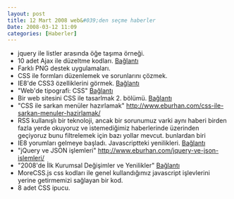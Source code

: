 ```yaml
---
layout: post
title: 12 Mart 2008 web&#039;den seçme haberler
Date: 2008-03-12 11:09
categories: [Haberler]
---
```


-   jquery ile listler arasında öğe taşıma örneği.
-   10 adet Ajax ile düzeltme kodları. [Bağlantı][1]
-   Farklı PNG destek uygulamaları.
-   CSS ile formları düzenlemek ve sorunlarını çözmek.
-   IE8'de CSS3 özelliklerini görmek. [Bağlantı][4]
-   "Web'de tipografi: CSS" [Bağlantı][5]
-   Bir web sitesini CSS ile tasarlmak 2. bölümü. [Bağlantı][6]
-   "CSS ile sarkan menüler hazırlamak" http://www.eburhan.com/css-ile-sarkan-menuler-hazirlamak/
-   RSS kullanışlı bir teknoloji, ancak bir sorunumuz varki aynı haberi
    birden fazla yerde okuyoruz ve istemediğimiz haberlerinde üzerinden
    geçiyoruz bunu filtrelemek için bazı yollar mevcut. bunlardan biri
-   IE8 yorumları gelmeye başladı. Javascriptteki yenilikleri.
    [Bağlantı][9]
-   "jQuery ve JSON işlemleri" http://www.eburhan.com/jquery-ve-json-islemleri/
-   "2008'de İlk Kurumsal Değişimler ve Yenilikler" [Bağlantı][11]
-   MoreCSS.js css kodları ile genel kullandığımız javascript
    işlevlerini yerine getirmemizi sağlayan bir kod.
-   8 adet CSS ipucu.


  [1]: http://webtecker.com/2008/03/06/10-edit-in-place-ajax-scripts/
    "düzenleme alanları"
  [4]: http://www.css3.info/css3-features-in-ie8/ "css 3"
  [5]: http://www.siberkultur.com/?q=css-ve-tipografi-ornekleri
    "css ve tipografi"
  [6]: http://cameronmoll.com/archives/2008/03/extensible_css_interface_css_selectors_jquery/
    "Bağlantı"
  [9]: http://ejohn.org/blog/javascript-in-internet-explorer-8/
    "ie8 javascript"
  [11]: http://www.hasanyalcin.com/?p=421 "2008 yenilikleri"